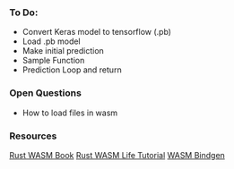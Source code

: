 ### To Do:
- Convert Keras model to tensorflow (.pb)
- Load .pb model
- Make initial prediction
- Sample Function
- Prediction Loop and return

### Open Questions
- How to load files in wasm

### Resources
[Rust WASM Book](https://rustwasm.github.io/book/)
[Rust WASM Life Tutorial](https://rustwasm.github.io/book/game-of-life/introduction.html)
[WASM Bindgen](https://rustwasm.github.io/wasm-bindgen/)